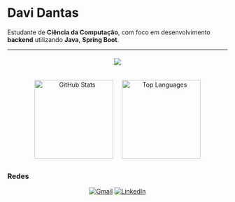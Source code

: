 # Davi Dantas

Estudante de **Ciência da Computação**, com foco em desenvolvimento **backend** utilizando **Java**, **Spring Boot**.

---

<div align="center">
  <img src="https://skillicons.dev/icons?i=java,spring,mysql,maven,postman,git" style="padding: 5px;" />
</div>

##

<div align="center" style="display: flex; justify-content: center; gap: 20px; flex-wrap: wrap;">
  <img height="180em" src="https://github-readme-stats.vercel.app/api?username=DaviDantass&show_icons=true&count_private=true&theme=nord&rank_icon=github&border_radius=10" alt="GitHub Stats" />
  <img height="180em" src="https://github-readme-stats.vercel.app/api/top-langs/?username=DaviDantass&layout=compact&theme=nord&count_private=true&border_radius=10" alt="Top Languages" />
</div>

##

### Redes

<div align="center">

[![Gmail](https://img.shields.io/badge/Gmail-D14836?style=for-the-badge&logo=gmail&logoColor=white)](mailto:davidantasdev@gmail.com) 
[![LinkedIn](https://img.shields.io/badge/LinkedIn-0A66C2?style=for-the-badge&logo=linkedin&logoColor=white)](https://www.linkedin.com/in/davi-dantas-1a8895317)

</div>




